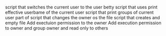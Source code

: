 script that switches the current user to the user betty
script that uses print effective userbame of the current user
script that print groups of current user part of
script that changes the owner os the file
script that creates and empty file
Add exectuion permission to the owner
Add execution permission to owner and group owner and read only to others

